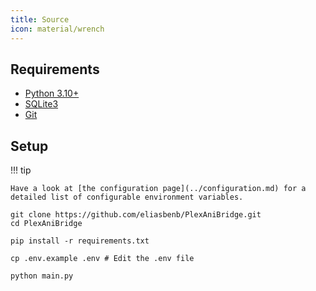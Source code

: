 ```yaml
---
title: Source
icon: material/wrench
---
```


## Requirements

- [Python 3.10+](https://www.python.org/downloads/)
- [SQLite3](https://www.sqlite.org/download.html)
- [Git](https://git-scm.com/downloads)

## Setup

!!! tip

    Have a look at [the configuration page](../configuration.md) for a detailed list of configurable environment variables.

```shell
git clone https://github.com/eliasbenb/PlexAniBridge.git
cd PlexAniBridge

pip install -r requirements.txt

cp .env.example .env # Edit the .env file

python main.py
```
